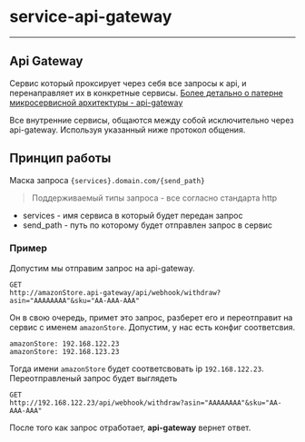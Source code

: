 # service-api-gateway
---

## Api Gateway
Сервис который проксирует через себя все запросы к api,
 и перенаправляет их в конкретные сервисы.
[Более детально о патерне микросервисной архитектуры - api-gateway](http://microservices.io/patterns/apigateway.html)

Все внутренние сервисы, общаются между собой исключительно через api-gateway. 
Используя указанный ниже протокол общения.

## Принцип работы

Маска запроса `{services}.domain.com/{send_path}`
> Поддерживаемый типы запроса - все согласно стандарта http
* services - имя сервиса в который будет передан запрос
* send_path - путь по которому будет отправлен запрос в сервис

### Пример  

Допустим мы отправим запрос на api-gateway.
```
GET
http://amazonStore.api-gateway/api/webhook/withdraw?asin="AAAAAAAA"&sku="AA-AAA-AAA"
```
Он в свою очередь, примет это запрос, разберет его и переотправит на сервис с именем `amazonStore`.
Допустим, у нас есть конфиг соответсвия.
```
amazonStore: 192.168.122.23
amazonStore: 192.168.123.23
```
Тогда имени `amazonStore` будет соответсвовать ip `192.168.122.23`.
Переотправленый запрос будет выглядеть  
```
GET
http://192.168.122.23/api/webhook/withdraw?asin="AAAAAAAA"&sku="AA-AAA-AAA"
```
После того как запрос отработает, **api-gateway** вернет ответ.
